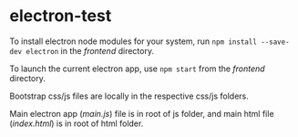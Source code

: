 # electron-test
To install electron node modules for your system, run ```npm install --save-dev electron``` in the *frontend* directory.

To launch the current electron app, use ```npm start``` from the *frontend* directory.

Bootstrap css/js files are locally in the respective css/js folders.

Main electron app (*main.js*) file is in root of js folder, and main html file (*index.html*) is in root of html folder.
